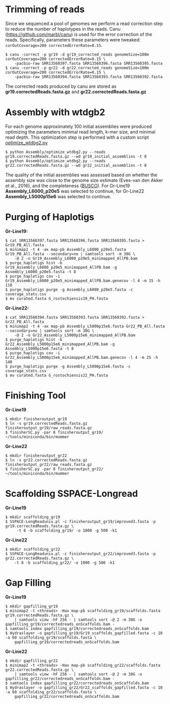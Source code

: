 # Trimming of reads

Since we sequenced a pool of genomes we perform a read correction step to reduce the number of haplotypes in the reads. Canu (https://github.com/marbl/canu) is used for the error correction of the reads. Specifically, parameters these parameters were tweaked: `corOutCoverage=200 correctedErrorRate=0.15`.

```
$ canu -correct -p gr19 -d gr19_corrected_reads genomeSize=100m corOutCoverage=200 correctedErrorRate=0.15 \
    -pacbio-raw SRR13560397.fasta SRR13560396.fasta SRR13560395.fasta
$ canu -correct -p gr22 -d gr22_corrected_reads genomeSize=100m corOutCoverage=200 correctedErrorRate=0.15 \
    -pacbio-raw SRR13560394.fasta SRR13560393.fasta SRR13560392.fasta
```
The corrected reads produced by canu are stored as **gr19.correctedReads.fasta.gz** and **gr22.correctedReads.fasta.gz**



# Assembly with wtdgb2

For each genome approximately 100 initial assemblies were produced optimizing the parameters minimal read length, k-mer size, and minimal read depth. This optimization step is performed with a custom script [optimize_wtdbg2.py](https://github.com/Jorisvansteenbrugge/GROS_genomes/blob/main/Assembly/optimize_wtdbg2.py)

```
$ python Assembly/optimize_wtdbg2.py --reads gr19.correctedReads.fasta.gz --wd gr19_initial_assemblies -t 8
$ python Assembly/optimize_wtdbg2.py --reads gr22.correctedReads.fasta.gz --wd gr22_initial_assemblies -t 8
```

The quality of the initial assemblies was assessed based on whether the assembly size was close to the genome size estimate (Eves-van den Akker et al., 2016), and the completeness ([BUSCO](https://github.com/Jorisvansteenbrugge/GROS_genomes/blob/main/BUSCO.md)). For Gr-Line19 **Assembly_L6000_p20e5** was selected to continue, for Gr-Line22 **Assembly_L5000p15e6** was selected to continue.

# Purging of Haplotigs

**Gr-Line19:**
```
$ cat SRR13560397.fasta SRR13560396.fasta SRR13560395.fasta > Gr19_PB_All.fasta
$ minimap2 -t 4 -ax map-pb Assembly_L6000_p20e5.fasta Gr19_PB_All.fasta --secondary=no | samtools sort -m 30G \
    -@ 2 -o Gr19_Assembly_L6000_p20e5_minimapped_AllPB.bam
$ purge_haplotigs hist -b Gr19_Assembly_L6000_p20e5_minimapped_AllPB.bam -g Assembly_L6000_p20e5.fasta -t 8
$ purge_haplotigs cov -i Gr19_Assembly_L6000_p20e5_minimapped_AllPB.bam.genecov -l 4 -m 15 -h 110
$ purge_haplotigs purge -g Assembly_L6000_p20e5.fasta -c coverage_stats.csv
$ mv curated.fasta G_rostochiensis19_PH.fasta
```

**Gr-Line22:**
```
$ cat SRR13560394.fasta SRR13560393.fasta SRR13560392.fasta > Gr22_PB_All.fasta
$ minimap2 -t 4 -ax map-pb Assembly_L5000p15e6.fasta Gr22_PB_All.fasta --secondary=no | samtools sort -m 30G \
    -@ 2 -o Gr22_Assembly_L5000p15e6_minimapped_AllPB.bam
$ purge_haplotigs hist -b Gr22_Assembly_L5000p15e6_minimapped_AllPB.bam -g Assembly_L5000p15e6.fasta -t 8
$ purge_haplotigs cov -i Gr22_Assembly_L5000p15e6_minimapped_AllPB.bam.genecov -l 4 -m 25 -h 140
$ purge_haplotigs purge -g Assembly_L5000p15e6.fasta -c coverage_stats.csv
$ mv curated.fasta G_rostochiensis22_PH.fasta
```

# Finishing Tool

**Gr-Line19**
```
$ mkdir finisheroutput_gr19
$ ln -s gr19.correctedReads.fasta.gz finisheroutput_gr19/raw_reads.fasta.gz
$ finisherSC.py -par 8 finisheroutput_gr19/ ~/tools/miniconda/bin/mummer
```

**Gr-Line22**
```
$ mkdir finisheroutput_gr22
$ ln -s gr22.correctedReads.fasta.gz finisheroutput_gr22/raw_reads.fasta.gz
$ finisherSC.py -par 8 finisheroutput_gr22/ ~/tools/miniconda/bin/mummer
```


# Scaffolding SSPACE-Longread

**Gr-Line19**
```
$ mkdir scaffolding_gr19
$ SSPACE-LongReadunix.pl -c finisheroutput_gr19/improved3.fasta -p gr19.correctedReads.fasta.gz \
     -t 8 -b scaffolding_gr19/ -o 1000 -g 500 -k1
```

**Gr-Line22**
```
$ mkdir scaffolding_gr22
$ SSPACE-LongReadunix.pl -c finisheroutput_gr22/improved3.fasta -p gr22.correctedReads.fasta.gz \
    -t 8 -b scaffolding_gr22/ -o 1000 -g 500 -k1
```

# Gap Filling

**Gr-Line19**
```
$ mkdir gapfilling_gr19
$ minimap2 -t <threads> -Hax map-pb scaffolding_gr19/scaffolds.fasta  gr19.correctedReads.fasta.gz \
    | samtools view -hF 256 - | samtools sort -@ 2 -m 30G -o gapfilling_gr19/correctedreads_onScaffolds.bam - 
$ samtools index gapfilling_gr19/correctedreads_onScaffolds.bam
$ Hydraslayer -o gapfilling_gr19/Gr19_scaffolds_gapfilled.fasta -c 10 -a 60 scaffolding_gr19/scaffolds.fasta \
    gapfilling_gr19/correctedreads_onScaffolds.bam
```

**Gr-Line22**
```
$ mkdir gapfilling_gr22
$ minimap2 -t <threads> -Hax map-pb scaffolding_gr22/scaffolds.fasta  gr22.correctedReads.fasta.gz \
    | samtools view -hF 256 - | samtools sort -@ 2 -m 30G -o gapfilling_gr22/correctedreads_onScaffolds.bam - 
$ samtools index gapfilling_gr22/correctedreads_onScaffolds.bam
$ Hydraslayer -o gapfilling_gr22/Gr22_scaffolds_gapfilled.fasta -c 10 -a 60 scaffolding_gr22/scaffolds.fasta \
    gapfilling_gr22/correctedreads_onScaffolds.bam
```

